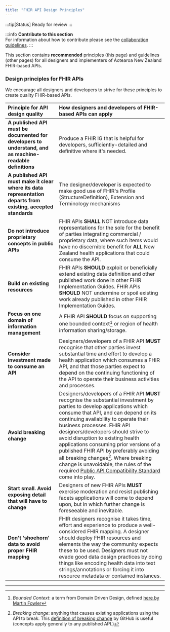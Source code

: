 ```yaml
---
title: "FHIR API Design Principles"
---
```


:::tip[Status]
Ready for review
:::

:::info
**Contribute to this section**  
For information about how to contribute please see the [collaboration guidelines](/community/Introduction).
:::

This section contains **recommended** principles (this page) and guidelines (other pages) for all designers and implementers of Aotearoa New Zealand FHIR-based APIs.

### Design principles for FHIR APIs

We encourage all designers and developers to strive for these principles to create quality FHIR-based APIs.

| Principle for API design quality  | How designers and developers of FHIR-based APIs can apply        |
| :-----------------------------------------------------  | :----------------------------------------------------- |  
| **A published API must be documented for developers to understand, and as machine-readable definitions**  | Produce a FHIR IG that is helpful for developers, sufficiently-detailed and definitive where it's needed.   |
| **A published API must make it clear where its data representation departs from existing, accepted standards**   |  The designer/developer is expected to make good use of FHIR's Profile (StructureDefinition), Extension and Terminology mechanisms |
| **Do not introduce proprietary concepts in public APIs**   |  FHIR APIs **SHALL**  NOT introduce data representations for the sole for the benefit of parties integrating commercial / proprietary data, where such items would have no discernible benefit for **ALL** New Zealand health applications that could consume the API. |
| **Build on existing resources**   |  FHIR APIs **SHOULD**  exploit or beneficially extend existing data definition and other published work done in other FHIR Implementation Guides.  FHIR APIs **SHOULD**  NOT undermine or spoil existing work already published in other FHIR Implementation Guides. |
| **Focus on one domain of information management**   |  A FHIR API **SHOULD**  focus on supporting one bounded context[^1] or region of health information sharing/storage. |
| **Consider investment made to consume an API**  |  Designers/developers of a FHIR API **MUST** recognise that other parties invest substantial time and effort to develop a health application which consumes a FHIR API, and that those parties expect to depend on the continuing functioning of the API to operate their business activities and processes. |
| **Avoid breaking change**   |  Designers/developers of a FHIR API **MUST** recognise the substantial investment by parties to develop applications which consume that API, and can depend on its continuing availability to operate their business processes.   FHIR API designers/developers should strive to avoid disruption to existing health applications consuming prior versions of a published FHIR API by preferably avoiding all breaking changes[^2].  Where breaking change is unavoidable, the rules of the required [Public API Compatibility Standard](../Standards/CompatibilityRules) come into play. |
| **Start small.  Avoid exposing detail that will have to change**   |  Designers of new FHIR APIs **MUST** exercise moderation and resist publishing facets applications will come to depend upon, but in which further change is foreseeable and inevitable. |
| **Don't 'shoehorn' data to avoid proper FHIR mapping** | FHIR designers recognise it takes time, effort and experience to produce a well-considered FHIR mapping.  A designer should deploy FHIR resources and elements the way the community expects these to be used.  Designers must not evade good data design practices by doing things like encoding health data into text strings/annotations or forcing it into resource metadata or contained instances. |

---

[^1]: *Bounded Context*: a term from Domain Driven Design, defined [here by Martin Fowler](https://martinfowler.com/bliki/BoundedContext.html)
[^2]: *Breaking change*: anything that causes existing applications using the API to break.  This [definition of breaking change](https://docs.github.com/en/rest/overview/breaking-changes?apiVersion=2022-11-28#about-breaking-changes-in-the-rest-api) by GitHub is useful (concepts apply generally to any published API.)
